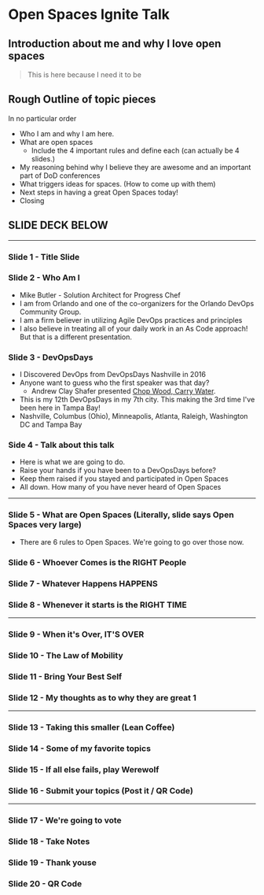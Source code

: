 # Open Spaces Ignite Talk

## Introduction about me and why I love open spaces

> This is here because I need it to be

## Rough Outline of topic pieces

In no particular order

* Who I am and why I am here.
* What are open spaces
  * Include the 4 important rules and define each (can actually be 4 slides.)
* My reasoning behind why I believe they are awesome and an important part of DoD conferences
* What triggers ideas for spaces. (How to come up with them)
* Next steps in having a great Open Spaces today!
* Closing

## SLIDE DECK BELOW

---

### Slide 1 - Title Slide

### Slide 2 - Who Am I

* Mike Butler - Solution Architect for Progress Chef
* I am from Orlando and one of the co-organizers for the Orlando DevOps Community Group.
* I am a firm believer in utilizing Agile DevOps practices and principles
* I also believe in treating all of your daily work in an As Code approach! But that is a different presentation.

### Slide 3 - DevOpsDays

* I Discovered DevOps from DevOpsDays Nashville in 2016
* Anyone want to guess who the first speaker was that day?
  * Andrew Clay Shafer presented [Chop Wood, Carry Water](https://www.youtube.com/watch?v=1Sy3XfC0qv8).
* This is my 12th DevOpsDays in my 7th city. This making the 3rd time I've been here in Tampa Bay!
* Nashville, Columbus (Ohio), Minneapolis, Atlanta, Raleigh, Washington DC and Tampa Bay

### Side 4 - Talk about this talk

* Here is what we are going to do.
* Raise your hands if you have been to a DevOpsDays before?
* Keep them raised if you stayed and participated in Open Spaces
* All down. How many of you have never heard of Open Spaces

---

### Slide 5 - What are Open Spaces (Literally, slide says Open Spaces very large)

* There are 6 rules to Open Spaces. We're going to go over those now.

### Slide 6 - Whoever Comes is the RIGHT People

### Slide 7 - Whatever Happens HAPPENS

### Slide 8 - Whenever it starts is the RIGHT TIME

---

### Slide 9 - When it's Over, IT'S OVER

### Slide 10 - The Law of Mobility

### Slide 11 - Bring Your Best Self

### Slide 12 - My thoughts as to why they are great 1

---

### Slide 13 - Taking this smaller (Lean Coffee)

### Slide 14 - Some of my favorite topics

### Slide 15 - If all else fails, play Werewolf

### Slide 16 - Submit your topics (Post it / QR Code)

---

### Slide 17 - We're going to vote

### Slide 18 - Take Notes

### Slide 19 - Thank youse

### Slide 20 - QR Code